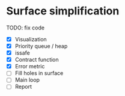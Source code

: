 # Surface simplification

TODO: fix code

- [x] Visualization
- [x] Priority queue / heap
- [x] issafe
- [x] Contract function
- [x] Error metric
- [ ] Fill holes in surface
- [ ] Main loop
- [ ] Report
